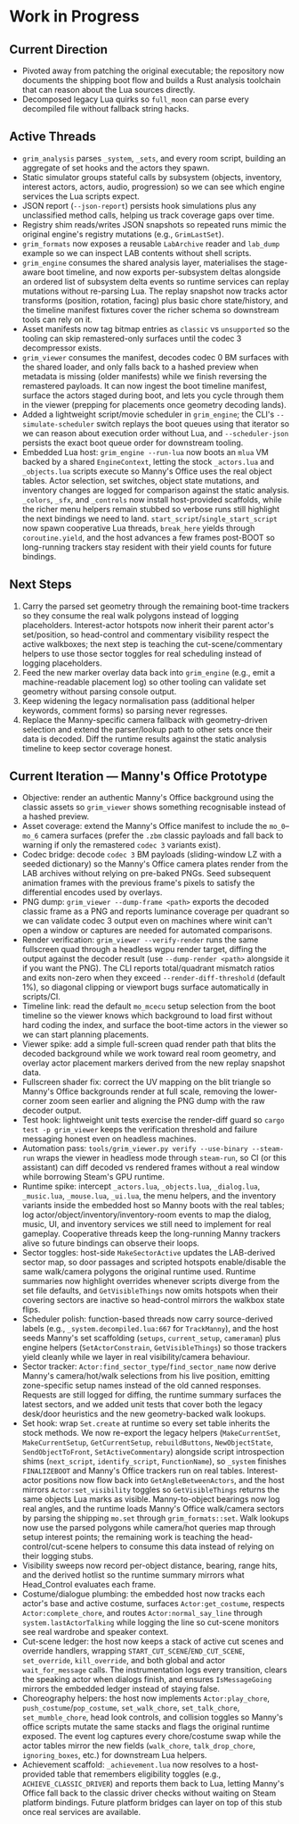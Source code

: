 # Work in Progress

## Current Direction
- Pivoted away from patching the original executable; the repository now
  documents the shipping boot flow and builds a Rust analysis toolchain that can
  reason about the Lua sources directly.
- Decomposed legacy Lua quirks so `full_moon` can parse every decompiled file
  without fallback string hacks.

## Active Threads
- `grim_analysis` parses `_system`, `_sets`, and every room script, building an
  aggregate of set hooks and the actors they spawn.
- Static simulator groups stateful calls by subsystem (objects, inventory,
  interest actors, actors, audio, progression) so we can see which engine
  services the Lua scripts expect.
- JSON report (`--json-report`) persists hook simulations plus any unclassified
  method calls, helping us track coverage gaps over time.
- Registry shim reads/writes JSON snapshots so repeated runs mimic the original
  engine's registry mutations (e.g., `GrimLastSet`).
- `grim_formats` now exposes a reusable `LabArchive` reader and `lab_dump`
  example so we can inspect LAB contents without shell scripts.
- `grim_engine` consumes the shared analysis layer, materialises the stage-aware
  boot timeline, and now exports per-subsystem deltas alongside an ordered list
  of subsystem delta events so runtime services can replay mutations without
  re-parsing Lua. The replay snapshot now tracks actor transforms (position,
  rotation, facing) plus basic chore state/history, and the timeline manifest
  fixtures cover the richer schema so downstream tools can rely on it.
- Asset manifests now tag bitmap entries as `classic` vs `unsupported` so the
  tooling can skip remastered-only surfaces until the codec 3 decompressor
  exists.
- `grim_viewer` consumes the manifest, decodes codec 0 BM surfaces with the
  shared loader, and only falls back to a hashed preview when metadata is
  missing (older manifests) while we finish reversing the remastered payloads.
  It can now ingest the boot timeline manifest, surface the actors staged during
  boot, and lets you cycle through them in the viewer (prepping for placements
  once geometry decoding lands).
- Added a lightweight script/movie scheduler in `grim_engine`; the CLI's
  `--simulate-scheduler` switch replays the boot queues using that iterator so
  we can reason about execution order without Lua, and `--scheduler-json`
  persists the exact boot queue order for downstream tooling.
- Embedded Lua host: `grim_engine --run-lua` now boots an `mlua` VM backed by a
  shared `EngineContext`, letting the stock `_actors.lua` and `_objects.lua`
  scripts execute so Manny's Office uses the real object tables. Actor selection,
  set switches, object state mutations, and inventory changes are logged for
  comparison against the static analysis. `_colors`, `_sfx`, and `_controls`
  now install host-provided scaffolds, while the richer menu helpers remain
  stubbed so verbose runs still highlight the next bindings we need to land.
  `start_script`/`single_start_script` now spawn cooperative Lua threads,
  `break_here` yields through `coroutine.yield`, and the host advances a few
  frames post-BOOT so long-running trackers stay resident with their yield
  counts for future bindings.

## Next Steps
1. Carry the parsed set geometry through the remaining boot-time trackers so they consume the
   real walk polygons instead of logging placeholders. Interest-actor hotspots now inherit their
   parent actor's set/position, so head-control and commentary visibility respect the active
   walkboxes; the next step is teaching the cut-scene/commentary helpers to use those sector toggles
   for real scheduling instead of logging placeholders.
2. Feed the new marker overlay data back into `grim_engine` (e.g., emit a
   machine-readable placement log) so other tooling can validate set geometry
   without parsing console output.
3. Keep widening the legacy normalisation pass (additional helper keywords,
   comment forms) so parsing never regresses.
4. Replace the Manny-specific camera fallback with geometry-driven selection and extend the
   parser/lookup path to other sets once their data is decoded. Diff the runtime results against
   the static analysis timeline to keep sector coverage honest.


## Current Iteration — Manny's Office Prototype
- Objective: render an authentic Manny's Office background using the classic
  assets so `grim_viewer` shows something recognisable instead of a hashed
  preview.
- Asset coverage: extend the Manny's Office manifest to include the
  `mo_0`–`mo_6` camera surfaces (prefer the `.zbm` classic payloads and fall
  back to warning if only the remastered `codec 3` variants exist).
- Codec bridge: decode `codec 3` BM payloads (sliding-window LZ with a seeded
  dictionary) so the Manny's Office camera plates render from the LAB archives
  without relying on pre-baked PNGs. Seed subsequent animation frames with the
  previous frame's pixels to satisfy the differential encodes used by overlays.
- PNG dump: `grim_viewer --dump-frame <path>` exports the decoded classic frame
  as a PNG and reports luminance coverage per quadrant so we can validate codec
  3 output even on machines where winit can't open a window or captures are
  needed for automated comparisons.
- Render verification: `grim_viewer --verify-render` runs the same fullscreen
  quad through a headless wgpu render target, diffing the output against the
  decoder result (use `--dump-render <path>` alongside it if you want the PNG).
  The CLI reports total/quadrant mismatch ratios and exits non-zero when they
  exceed `--render-diff-threshold` (default 1%), so diagonal clipping or
  viewport bugs surface automatically in scripts/CI.
- Timeline link: read the default `mo_mcecu` setup selection from the boot
  timeline so the viewer knows which background to load first without hard
  coding the index, and surface the boot-time actors in the viewer so we can
  start planning placements.
- Viewer spike: add a simple full-screen quad render path that blits the decoded
  background while we work toward real room geometry, and overlay actor
  placement markers derived from the new replay snapshot data.
- Fullscreen shader fix: correct the UV mapping on the blit triangle so Manny's
  Office backgrounds render at full scale, removing the lower-corner zoom seen
  earlier and aligning the PNG dump with the raw decoder output.
- Test hook: lightweight unit tests exercise the render-diff guard so
  `cargo test -p grim_viewer` keeps the verification threshold and failure
  messaging honest even on headless machines.
- Automation pass: `tools/grim_viewer.py verify --use-binary --steam-run`
  wraps the viewer in headless mode through `steam-run`, so CI (or this
  assistant) can diff decoded vs rendered frames without a real window while
  borrowing Steam's GPU runtime.
- Runtime spike: intercept `_actors.lua`, `_objects.lua`, `_dialog.lua`,
  `_music.lua`, `_mouse.lua`, `_ui.lua`, the menu helpers, and the inventory
  variants inside the embedded host so Manny boots with the real tables; log
  actor/object/inventory/inventory-room events to map the dialog, music, UI,
  and inventory services we still need to implement for real gameplay. Cooperative
  threads keep the long-running Manny trackers alive so future bindings can
  observe their loops.
- Sector toggles: host-side `MakeSectorActive` updates the LAB-derived sector map,
  so door passages and scripted hotspots enable/disable the same walk/camera
  polygons the original runtime used. Runtime summaries now highlight overrides
  whenever scripts diverge from the set file defaults, and `GetVisibleThings` now
  omits hotspots when their covering sectors are inactive so head-control mirrors
  the walkbox state flips.
- Scheduler polish: function-based threads now carry source-derived labels
  (e.g., `_system.decompiled.lua:667` for `TrackManny`), and the host seeds
  Manny's set scaffolding (`setups`, `current_setup`, `cameraman`) plus engine
  helpers (`SetActorConstrain`, `GetVisibleThings`) so those trackers yield
  cleanly while we layer in real visibility/camera behaviour.
- Sector tracker: `Actor:find_sector_type`/`find_sector_name` now
  derive Manny's camera/hot/walk selections from his live position, emitting
  zone-specific setup names instead of the old canned responses. Requests are
  still logged for diffing, the runtime summary surfaces the latest sectors,
  and we added unit tests that cover both the legacy desk/door heuristics and the
  new geometry-backed walk lookups.
- Set hook: wrap `Set.create` at runtime so every set table inherits the stock
  methods. We now re-export the legacy helpers (`MakeCurrentSet`,
  `MakeCurrentSetup`, `GetCurrentSetup`, `rebuildButtons`, `NewObjectState`,
  `SendObjectToFront`, `SetActiveCommentary`) alongside script introspection
  shims (`next_script`, `identify_script`, `FunctionName`), so `_system` finishes
  `FINALIZEBOOT` and Manny's Office trackers run on real tables. Interest-actor
  positions now flow back into `GetAngleBetweenActors`, and the host mirrors
  `Actor:set_visibility` toggles so `GetVisibleThings` returns the same objects
  Lua marks as visible. Manny-to-object bearings now log real angles, and the
  runtime loads Manny's Office walk/camera sectors by parsing the shipping
  `mo.set` through `grim_formats::set`. Walk lookups now use the parsed polygons
  while camera/hot queries map through setup interest points; the remaining work
  is teaching the head-control/cut-scene helpers to consume this data instead of
  relying on their logging stubs.
- Visibility sweeps now record per-object distance, bearing, range hits, and the
  derived hotlist so the runtime summary mirrors what Head_Control evaluates each frame.
- Costume/dialogue plumbing: the embedded host now tracks each actor's base
  and active costume, surfaces `Actor:get_costume`, respects `Actor:complete_chore`,
  and routes `Actor:normal_say_line` through `system.lastActorTalking` while logging
  the line so cut-scene monitors see real wardrobe and speaker context.
- Cut-scene ledger: the host now keeps a stack of active cut scenes and override
  handlers, wrapping `START_CUT_SCENE`/`END_CUT_SCENE`, `set_override`,
  `kill_override`, and both global and actor `wait_for_message` calls.
  The instrumentation logs every transition, clears the speaking actor when dialogs
  finish, and ensures `IsMessageGoing` mirrors the embedded ledger instead of
  staying false.
- Choreography helpers: the host now implements `Actor:play_chore`,
  `push_costume`/`pop_costume`, `set_walk_chore`, `set_talk_chore`,
  `set_mumble_chore`, head look controls, and collision toggles so Manny's
  office scripts mutate the same stacks and flags the original runtime exposed.
  The event log captures every chore/costume swap while the actor tables mirror
  the new fields (`walk_chore`, `talk_drop_chore`, `ignoring_boxes`, etc.) for
  downstream Lua helpers.
- Achievement scaffold: `_achievement.lua` now resolves to a host-provided
  table that remembers eligibility toggles (e.g., `ACHIEVE_CLASSIC_DRIVER`) and
  reports them back to Lua, letting Manny's Office fall back to the classic
  driver checks without waiting on Steam platform bindings. Future platform
  bridges can layer on top of this stub once real services are available.
